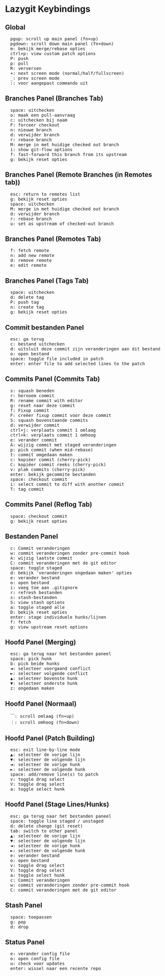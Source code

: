 # Lazygit Keybindings

## Global

<pre>
  <kbd>pgup</kbd>: scroll up main panel (fn+up)
  <kbd>pgdown</kbd>: scroll down main panel (fn+down)
  <kbd>m</kbd>: bekijk merge/rebase opties
  <kbd>ctrl+p</kbd>: view custom patch options
  <kbd>P</kbd>: push
  <kbd>p</kbd>: pull
  <kbd>R</kbd>: verversen
  <kbd>+</kbd>: next screen mode (normal/half/fullscreen)
  <kbd>_</kbd>: prev screen mode
  <kbd>:</kbd>: voor aangepast commando uit
</pre>

## Branches Panel (Branches Tab)

<pre>
  <kbd>space</kbd>: uitchecken
  <kbd>o</kbd>: maak een pull-aanvraag
  <kbd>c</kbd>: uitchecken bij naam
  <kbd>F</kbd>: forceer checkout
  <kbd>n</kbd>: nieuwe branch
  <kbd>d</kbd>: verwijder branch
  <kbd>r</kbd>: rebase branch
  <kbd>M</kbd>: merge in met huidige checked out branch
  <kbd>i</kbd>: show git-flow options
  <kbd>f</kbd>: fast-forward this branch from its upstream
  <kbd>g</kbd>: bekijk reset opties
</pre>

## Branches Panel (Remote Branches (in Remotes tab))

<pre>
  <kbd>esc</kbd>: return to remotes list
  <kbd>g</kbd>: bekijk reset opties
  <kbd>space</kbd>: uitchecken
  <kbd>M</kbd>: merge in met huidige checked out branch
  <kbd>d</kbd>: verwijder branch
  <kbd>r</kbd>: rebase branch
  <kbd>u</kbd>: set as upstream of checked-out branch
</pre>

## Branches Panel (Remotes Tab)

<pre>
  <kbd>f</kbd>: fetch remote
  <kbd>n</kbd>: add new remote
  <kbd>d</kbd>: remove remote
  <kbd>e</kbd>: edit remote
</pre>

## Branches Panel (Tags Tab)

<pre>
  <kbd>space</kbd>: uitchecken
  <kbd>d</kbd>: delete tag
  <kbd>P</kbd>: push tag
  <kbd>n</kbd>: create tag
  <kbd>g</kbd>: bekijk reset opties
</pre>

## Commit bestanden Panel

<pre>
  <kbd>esc</kbd>: ga terug
  <kbd>c</kbd>: bestand uitchecken
  <kbd>d</kbd>: uitsluit deze commit zijn veranderingen aan dit bestand
  <kbd>o</kbd>: open bestand
  <kbd>space</kbd>: toggle file included in patch
  <kbd>enter</kbd>: enter file to add selected lines to the patch
</pre>

## Commits Panel (Commits Tab)

<pre>
  <kbd>s</kbd>: squash beneden
  <kbd>r</kbd>: hernoem commit
  <kbd>R</kbd>: rename commit with editor
  <kbd>g</kbd>: reset naar deze commit
  <kbd>f</kbd>: Fixup commit
  <kbd>F</kbd>: creëer fixup commit voor deze commit
  <kbd>S</kbd>: squash bovenstaande commits
  <kbd>d</kbd>: verwijder commit
  <kbd>ctrl+j</kbd>: verplaats commit 1 omlaag
  <kbd>ctrl+k</kbd>: verplaats commit 1 omhoog
  <kbd>e</kbd>: verander commit
  <kbd>A</kbd>: wijzig commit met staged veranderingen
  <kbd>p</kbd>: pick commit (when mid-rebase)
  <kbd>t</kbd>: commit omgedaan maken
  <kbd>c</kbd>: kopiëer commit (cherry-pick)
  <kbd>C</kbd>: kopiëer commit reeks (cherry-pick)
  <kbd>v</kbd>: plak commits (cherry-pick)
  <kbd>enter</kbd>: bekijk gecommite bestanden
  <kbd>space</kbd>: checkout commit
  <kbd>i</kbd>: select commit to diff with another commit
  <kbd>T</kbd>: tag commit
</pre>

## Commits Panel (Reflog Tab)

<pre>
  <kbd>space</kbd>: checkout commit
  <kbd>g</kbd>: bekijk reset opties
</pre>

## Bestanden Panel

<pre>
  <kbd>c</kbd>: Commit veranderingen
  <kbd>w</kbd>: commit veranderingen zonder pre-commit hook
  <kbd>A</kbd>: wijzig laatste commit
  <kbd>C</kbd>: commit veranderingen met de git editor
  <kbd>space</kbd>: toggle staged
  <kbd>d</kbd>: bekijk 'veranderingen ongedaan maken' opties
  <kbd>e</kbd>: verander bestand
  <kbd>o</kbd>: open bestand
  <kbd>i</kbd>: voeg toe aan .gitignore
  <kbd>r</kbd>: refresh bestanden
  <kbd>s</kbd>: stash-bestanden
  <kbd>S</kbd>: view stash options
  <kbd>a</kbd>: toggle staged alle
  <kbd>D</kbd>: bekijk reset opties
  <kbd>enter</kbd>: stage individuele hunks/lijnen
  <kbd>f</kbd>: fetch
  <kbd>g</kbd>: view upstream reset options
</pre>

## Hoofd Panel (Merging)

<pre>
  <kbd>esc</kbd>: ga terug naar het bestanden paneel
  <kbd>space</kbd>: pick hunk
  <kbd>b</kbd>: pick beide hunks
  <kbd>◄</kbd>: selecteer voorgaand conflict
  <kbd>►</kbd>: selecteer volgende conflict
  <kbd>▲</kbd>: selecteer bovenste hunk
  <kbd>▼</kbd>: selecteer onderste hunk
  <kbd>z</kbd>: ongedaan maken
</pre>

## Hoofd Panel (Normaal)

<pre>
  <kbd>￣</kbd>: scroll omlaag (fn+up)
  <kbd>￤</kbd>: scroll omhoog (fn+down)
</pre>

## Hoofd Panel (Patch Building)

<pre>
  <kbd>esc</kbd>: exit line-by-line mode
  <kbd>▲</kbd>: selecteer de vorige lijn
  <kbd>▼</kbd>: selecteer de volgende lijn
  <kbd>◄</kbd>: selecteer de vorige hunk
  <kbd>►</kbd>: selecteer de volgende hunk
  <kbd>space</kbd>: add/remove line(s) to patch
  <kbd>v</kbd>: toggle drag select
  <kbd>V</kbd>: toggle drag select
  <kbd>a</kbd>: toggle select hunk
</pre>

## Hoofd Panel (Stage Lines/Hunks)

<pre>
  <kbd>esc</kbd>: ga terug naar het bestanden paneel
  <kbd>space</kbd>: toggle line staged / unstaged
  <kbd>d</kbd>: delete change (git reset)
  <kbd>tab</kbd>: switch to other panel
  <kbd>▲</kbd>: selecteer de vorige lijn
  <kbd>▼</kbd>: selecteer de volgende lijn
  <kbd>◄</kbd>: selecteer de vorige hunk
  <kbd>►</kbd>: selecteer de volgende hunk
  <kbd>e</kbd>: verander bestand
  <kbd>o</kbd>: open bestand
  <kbd>v</kbd>: toggle drag select
  <kbd>V</kbd>: toggle drag select
  <kbd>a</kbd>: toggle select hunk
  <kbd>c</kbd>: Commit veranderingen
  <kbd>w</kbd>: commit veranderingen zonder pre-commit hook
  <kbd>C</kbd>: commit veranderingen met de git editor
</pre>

## Stash Panel

<pre>
  <kbd>space</kbd>: toepassen
  <kbd>g</kbd>: pop
  <kbd>d</kbd>: drop
</pre>

## Status Panel

<pre>
  <kbd>e</kbd>: verander config file
  <kbd>o</kbd>: open config file
  <kbd>u</kbd>: check voor updates
  <kbd>enter</kbd>: wissel naar een recente repo
</pre>

